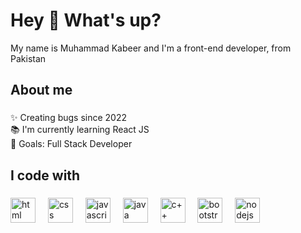 
###
<h1 align="left">Hey 👋 What's up?</h1>
<p align="left">My name is Muhammad Kabeer and I'm a front-end developer, from Pakistan</p>

###

<h2 align="left">About me</h2>

###

<p align="left">✨ Creating bugs since 2022<br>📚 I'm currently learning React JS<br>🎯 Goals: Full Stack Developer<br></p>


<h2 align="left">I code with</h2>

###

<div align="left">
 <img src="https://cdn.jsdelivr.net/gh/devicons/devicon@latest/icons/html5/html5-original.svg" height="40" alt="html logo"  />
  <img width="12" />
<img src="https://cdn.jsdelivr.net/gh/devicons/devicon@latest/icons/css3/css3-original.svg" height="40" alt="css"  />
  <img width="12" />                  
  <img src="https://cdn.jsdelivr.net/gh/devicons/devicon/icons/javascript/javascript-original.svg" height="40" alt="javascript logo"  />
  <img width="12" />

  <img src="https://cdn.jsdelivr.net/gh/devicons/devicon@latest/icons/java/java-original-wordmark.svg" height="40" alt="java logo"  />
  <img width="12" />
  <img src="https://cdn.jsdelivr.net/gh/devicons/devicon@latest/icons/cplusplus/cplusplus-original.svg" height="40" alt="c++ logo"  />
  <img width="12" />
  <img src="https://cdn.jsdelivr.net/gh/devicons/devicon@latest/icons/bootstrap/bootstrap-original.svg" height="40" alt="bootstrap logo"  />
  <img width="12" />
  <img src="https://cdn.jsdelivr.net/gh/devicons/devicon/icons/nodejs/nodejs-original.svg" height="40" alt="nodejs logo"  />
  <img width="12" />
  
</div>

###
